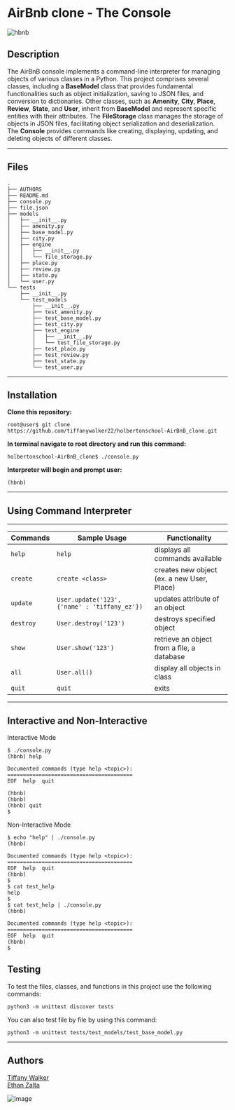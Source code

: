 # AirBnb clone - The Console
![hbnb](https://github.com/tiffanywalker22/holbertonschool-AirBnB_clone/assets/121834519/5da96a1f-c059-45bd-b12e-f748fdaf5df6)
## Description


The AirBnB console implements a command-line interpreter for managing objects of various classes in a Python. This project comprises several classes, including a <b>BaseModel</b> class that provides fundamental functionalities such as object initialization, saving to JSON files, and conversion to dictionaries. Other classes, such as <b>Amenity</b>, <b>City</b>, <b>Place</b>, <b>Review</b>, <b>State</b>, and <b>User</b>, inherit from <b>BaseModel</b> and represent specific entities with their attributes. The <b>FileStorage</b> class manages the storage of objects in JSON files, facilitating object serialization and deserialization. The <b>Console</b> provides commands like creating, displaying, updating, and deleting objects of different classes. 

<hr>

## Files

```
.
├── AUTHORS
├── README.md
├── console.py
├── file.json
├── models
│   ├── __init__.py
│   ├── amenity.py
│   ├── base_model.py
│   ├── city.py
│   ├── engine
│   │   ├── __init__.py
│   │   └── file_storage.py
│   ├── place.py
│   ├── review.py
│   ├── state.py
│   └── user.py
└── tests
    ├── __init__.py
    └── test_models
        ├── __init__.py
        ├── test_amenity.py
        ├── test_base_model.py
        ├── test_city.py
        ├── test_engine
        │   ├── __init__.py
        │   └── test_file_storage.py
        ├── test_place.py
        ├── test_review.py
        ├── test_state.py
        └── test_user.py
```
<hr>

## Installation

**Clone this repository:**
```
root@user$ git clone https://github.com/tiffanywalker22/holbertonschool-AirBnB_clone.git
```
**In terminal navigate to root directory and run this command:**
```
holbertonschool-AirBnB_clone$ ./console.py
```
**Interpreter will begin and prompt user:**
```
(hbnb)
```
<hr>

## Using Command Interpreter
---
| Commands  | Sample Usage                                  | Functionality                              |
| --------- | --------------------------------------------- | ------------------------------------------ |
| `help`    | `help`                                        | displays all commands available            |
| `create`  | `create <class>`                              | creates new object (ex. a new User, Place) |
| `update`  | `User.update('123', {'name' : 'tiffany_ez'})` | updates attribute of an object             |
| `destroy` | `User.destroy('123')`                         | destroys specified object                  |
| `show`    | `User.show('123')`                            | retrieve an object from a file, a database |
| `all`     | `User.all()`                                  | display all objects in class               |
| `quit`    | `quit`                                        | exits                                      |
<hr>

## Interactive and Non-Interactive
Interactive Mode
```
$ ./console.py
(hbnb) help

Documented commands (type help <topic>):
========================================
EOF  help  quit

(hbnb)
(hbnb)
(hbnb) quit
$
```
Non-Interactive Mode
```
$ echo "help" | ./console.py
(hbnb)

Documented commands (type help <topic>):
========================================
EOF  help  quit
(hbnb)
$
$ cat test_help
help
$
$ cat test_help | ./console.py
(hbnb)

Documented commands (type help <topic>):
========================================
EOF  help  quit
(hbnb)
$
```

## Testing
To test the files, classes, and functions in this project use the following commands:
```
python3 -m unittest discover tests
```
You can also test file by file by using this command: 
```
python3 -m unittest tests/test_models/test_base_model.py
```
<hr>

## Authors
<a href="https://github.com/tiffanywalker22">Tiffany Walker</a> <br>
<a href="https://github.com/Zal-atan">Ethan Zalta</a> <br>





![image](https://github.com/tiffanywalker22/test/assets/121834519/77aefda3-ca99-4e00-bca9-b2f390d9873f)
